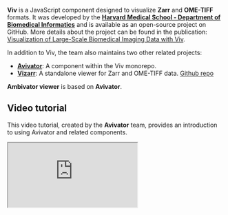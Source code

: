 **Viv** is a JavaScript component designed to visualize **Zarr** and **OME-TIFF** formats. It was developed by the **[Harvard Medical School - Department of Biomedical Informatics](https://github.com/hms-dbmi/viv)** and is available as an open-source project on GitHub. More details about the project can be found in the publication: [Visualization of Large-Scale Biomedical Imaging Data with Viv](https://www.nature.com/articles/s41592-022-01482-7).

In addition to Viv, the team also maintains two other related projects:

- **[Avivator](https://avivator.gehlenborglab.org/)**: A component within the Viv monorepo.
- **[Vizarr](https://hms-dbmi.github.io/vizarr/?source=https://minio-dev.openmicroscopy.org/idr/v0.3/idr0062-blin-nuclearsegmentation/6001240.zarr)**: A standalone viewer for Zarr and OME-TIFF data. [Github repo](https://github.com/hms-dbmi/vizarr)

**Ambivator viewer** is based on **Avivator**.

## Video tutorial

This video tutorial, created by the **Avivator** team, provides an introduction to using Avivator and related components.

 <div className="mb-6">
<iframe className="w-full aspect-video rounded-lg shadow-md" src="https://www.youtube.com/embed/_GES8BTzyWc" title="YouTube video introduction" allow="accelerometer; autoplay; clipboard-write; encrypted-media; gyroscope; picture-in-picture" allowFullScreen></iframe>
</div>
